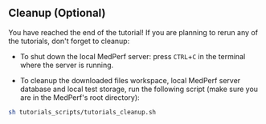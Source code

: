 ## Cleanup (Optional)

You have reached the end of the tutorial! If you are planning to rerun any of the tutorials, don't forget to cleanup:

- To shut down the local MedPerf server: press `CTRL`+`C` in the terminal where the server is running.

- To cleanup the downloaded files workspace, local MedPerf server database and local test storage, run the following script (make sure you are in the MedPerf's root directory):

```bash
sh tutorials_scripts/tutorials_cleanup.sh
```